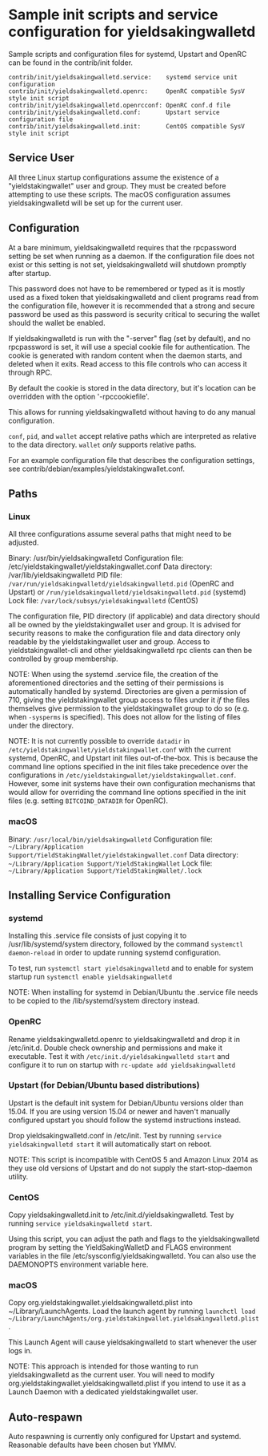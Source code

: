 Sample init scripts and service configuration for yieldsakingwalletd
==========================================================

Sample scripts and configuration files for systemd, Upstart and OpenRC
can be found in the contrib/init folder.

    contrib/init/yieldsakingwalletd.service:    systemd service unit configuration
    contrib/init/yieldsakingwalletd.openrc:     OpenRC compatible SysV style init script
    contrib/init/yieldsakingwalletd.openrcconf: OpenRC conf.d file
    contrib/init/yieldsakingwalletd.conf:       Upstart service configuration file
    contrib/init/yieldsakingwalletd.init:       CentOS compatible SysV style init script

Service User
---------------------------------

All three Linux startup configurations assume the existence of a "yieldstakingwallet" user
and group.  They must be created before attempting to use these scripts.
The macOS configuration assumes yieldsakingwalletd will be set up for the current user.

Configuration
---------------------------------

At a bare minimum, yieldsakingwalletd requires that the rpcpassword setting be set
when running as a daemon.  If the configuration file does not exist or this
setting is not set, yieldsakingwalletd will shutdown promptly after startup.

This password does not have to be remembered or typed as it is mostly used
as a fixed token that yieldsakingwalletd and client programs read from the configuration
file, however it is recommended that a strong and secure password be used
as this password is security critical to securing the wallet should the
wallet be enabled.

If yieldsakingwalletd is run with the "-server" flag (set by default), and no rpcpassword is set,
it will use a special cookie file for authentication. The cookie is generated with random
content when the daemon starts, and deleted when it exits. Read access to this file
controls who can access it through RPC.

By default the cookie is stored in the data directory, but it's location can be overridden
with the option '-rpccookiefile'.

This allows for running yieldsakingwalletd without having to do any manual configuration.

`conf`, `pid`, and `wallet` accept relative paths which are interpreted as
relative to the data directory. `wallet` *only* supports relative paths.

For an example configuration file that describes the configuration settings,
see contrib/debian/examples/yieldstakingwallet.conf.

Paths
---------------------------------

### Linux

All three configurations assume several paths that might need to be adjusted.

Binary:              /usr/bin/yieldsakingwalletd
Configuration file:  /etc/yieldstakingwallet/yieldstakingwallet.conf
Data directory:      /var/lib/yieldsakingwalletd
PID file:            `/var/run/yieldsakingwalletd/yieldsakingwalletd.pid` (OpenRC and Upstart) or `/run/yieldsakingwalletd/yieldsakingwalletd.pid` (systemd)
Lock file:           `/var/lock/subsys/yieldsakingwalletd` (CentOS)

The configuration file, PID directory (if applicable) and data directory
should all be owned by the yieldstakingwallet user and group.  It is advised for security
reasons to make the configuration file and data directory only readable by the
yieldstakingwallet user and group.  Access to yieldstakingwallet-cli and other yieldsakingwalletd rpc clients
can then be controlled by group membership.

NOTE: When using the systemd .service file, the creation of the aforementioned
directories and the setting of their permissions is automatically handled by
systemd. Directories are given a permission of 710, giving the yieldstakingwallet group
access to files under it _if_ the files themselves give permission to the
yieldstakingwallet group to do so (e.g. when `-sysperms` is specified). This does not allow
for the listing of files under the directory.

NOTE: It is not currently possible to override `datadir` in
`/etc/yieldstakingwallet/yieldstakingwallet.conf` with the current systemd, OpenRC, and Upstart init
files out-of-the-box. This is because the command line options specified in the
init files take precedence over the configurations in
`/etc/yieldstakingwallet/yieldstakingwallet.conf`. However, some init systems have their own
configuration mechanisms that would allow for overriding the command line
options specified in the init files (e.g. setting `BITCOIND_DATADIR` for
OpenRC).

### macOS

Binary:              `/usr/local/bin/yieldsakingwalletd`
Configuration file:  `~/Library/Application Support/YieldStakingWallet/yieldstakingwallet.conf`
Data directory:      `~/Library/Application Support/YieldStakingWallet`
Lock file:           `~/Library/Application Support/YieldStakingWallet/.lock`

Installing Service Configuration
-----------------------------------

### systemd

Installing this .service file consists of just copying it to
/usr/lib/systemd/system directory, followed by the command
`systemctl daemon-reload` in order to update running systemd configuration.

To test, run `systemctl start yieldsakingwalletd` and to enable for system startup run
`systemctl enable yieldsakingwalletd`

NOTE: When installing for systemd in Debian/Ubuntu the .service file needs to be copied to the /lib/systemd/system directory instead.

### OpenRC

Rename yieldsakingwalletd.openrc to yieldsakingwalletd and drop it in /etc/init.d.  Double
check ownership and permissions and make it executable.  Test it with
`/etc/init.d/yieldsakingwalletd start` and configure it to run on startup with
`rc-update add yieldsakingwalletd`

### Upstart (for Debian/Ubuntu based distributions)

Upstart is the default init system for Debian/Ubuntu versions older than 15.04. If you are using version 15.04 or newer and haven't manually configured upstart you should follow the systemd instructions instead.

Drop yieldsakingwalletd.conf in /etc/init.  Test by running `service yieldsakingwalletd start`
it will automatically start on reboot.

NOTE: This script is incompatible with CentOS 5 and Amazon Linux 2014 as they
use old versions of Upstart and do not supply the start-stop-daemon utility.

### CentOS

Copy yieldsakingwalletd.init to /etc/init.d/yieldsakingwalletd. Test by running `service yieldsakingwalletd start`.

Using this script, you can adjust the path and flags to the yieldsakingwalletd program by
setting the YieldSakingWalletD and FLAGS environment variables in the file
/etc/sysconfig/yieldsakingwalletd. You can also use the DAEMONOPTS environment variable here.

### macOS

Copy org.yieldstakingwallet.yieldsakingwalletd.plist into ~/Library/LaunchAgents. Load the launch agent by
running `launchctl load ~/Library/LaunchAgents/org.yieldstakingwallet.yieldsakingwalletd.plist`.

This Launch Agent will cause yieldsakingwalletd to start whenever the user logs in.

NOTE: This approach is intended for those wanting to run yieldsakingwalletd as the current user.
You will need to modify org.yieldstakingwallet.yieldsakingwalletd.plist if you intend to use it as a
Launch Daemon with a dedicated yieldstakingwallet user.

Auto-respawn
-----------------------------------

Auto respawning is currently only configured for Upstart and systemd.
Reasonable defaults have been chosen but YMMV.
